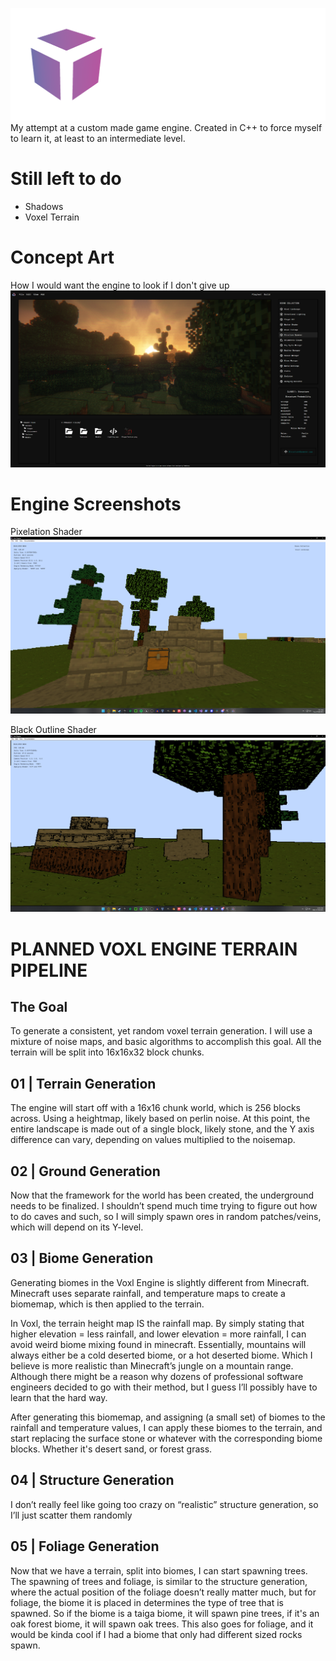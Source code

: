 ![Branding](https://github.com/TheMrSnoop/Voxl-Engine/blob/main/Images/Voxl%20Branding.png)
My attempt at a custom made game engine.
Created in C++ to force myself to learn it, at least to an intermediate level.

# Still left to do
* Shadows
* Voxel Terrain
  
# Concept Art
How I would want the engine to look if I don't give up
![alt text](https://github.com/TheMrSnoop/Voxl-Engine/blob/main/Images/Voxl%20Concept.png)

# Engine Screenshots
Pixelation Shader
![alt text](https://github.com/TheMrSnoop/Voxl-Engine/blob/main/Images/pixels.png)

Black Outline Shader
![alt text](https://github.com/TheMrSnoop/Voxl-Engine/blob/main/Images/outline.png)

# PLANNED VOXL ENGINE TERRAIN PIPELINE
## The Goal
To generate a consistent, yet random voxel terrain generation. I will use a mixture of noise maps, and basic algorithms to accomplish this goal. 
All the terrain will be split into 16x16x32 block chunks.

## 01 | Terrain Generation
The engine will start off with a 16x16 chunk world, which is 256 blocks across. Using a heightmap, likely based on perlin noise. At this point, the entire landscape is made out of a single block, likely stone, and the Y axis difference can vary, depending on values multiplied to the noisemap. 

## 02 | Ground Generation
Now that the framework for the world has been created, the underground needs to be finalized. I shouldn’t spend much time trying to figure out how to do caves and such, so I will simply spawn ores in random patches/veins, which will depend on its Y-level. 

## 03 | Biome Generation
Generating biomes in the Voxl Engine is slightly different from Minecraft. Minecraft uses separate rainfall, and temperature maps to create a biomemap, which is then applied to the terrain.

In Voxl, the terrain height map IS the rainfall map. By simply stating that higher elevation = less rainfall, and lower elevation = more rainfall, I can avoid weird biome mixing found in minecraft. Essentially, mountains will always either be a cold deserted biome, or a hot deserted biome. Which I believe is more realistic than Minecraft’s jungle on a mountain range. Although there might be a reason why dozens of professional software engineers decided to go with their method, but I guess I’ll possibly have to learn that the hard way.

After generating this biomemap, and assigning (a small set) of biomes to the rainfall and temperature values, I can apply these biomes to the terrain, and start replacing the surface stone or whatever with the corresponding biome blocks. Whether it's desert sand, or forest grass.

## 04 | Structure Generation
I don’t really feel like going too crazy on “realistic” structure generation, so I’ll just scatter them randomly

## 05 | Foliage Generation
Now that we have a terrain, split into biomes, I can start spawning trees. The spawning of trees and foliage, is similar to the structure generation, where the actual position of the foliage doesn’t really matter much, but for foliage, the biome it is placed in determines the type of tree that is spawned. So if the biome is a taiga biome, it will spawn pine trees, if it's an oak forest biome, it will spawn oak trees. This also goes for foliage, and it would be kinda cool if I had a biome that only had different sized rocks spawn. 


